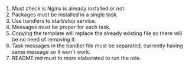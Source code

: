 1. Must check is Nginx is already installed or not.
2. Packages must be installed in a single task.
3. Use handlers to start/stop service.
4. Messages must be proper for each task.
5. Copying the template will replace the already existing file so there will be no need of removing it.
6. Task messages in the handler file must be separated, currently having same message so it won't work.
7. README.md must to more elaborated to run the role.
